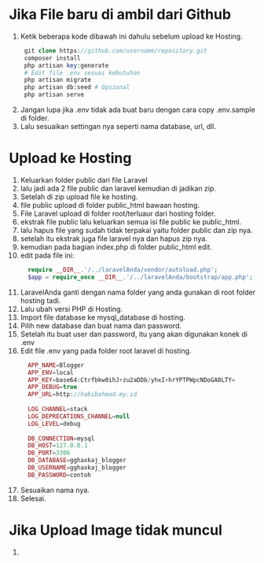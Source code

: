 # Jika File baru di ambil dari Github
1. Ketik beberapa kode dibawah ini dahulu sebelum upload ke Hosting.
   ```php
    git clone https://github.com/username/repository.git
    composer install
    php artisan key:generate
    # Edit file .env sesuai kebutuhan
    php artisan migrate
    php artisan db:seed # Opsional
    php artisan serve
   ```
2. Jangan lupa jika .env tidak ada buat baru dengan cara copy .env.sample di folder.
3. Lalu sesuaikan settingan nya seperti nama database, url, dll.

# Upload ke Hosting
1. Keluarkan folder public dari file Laravel
2. lalu jadi ada 2 file public dan laravel kemudian di jadikan zip.
3. Setelah di zip upload file ke hosting.
4. file public upload di folder public_html bawaan hosting.
5. File Laravel upload di folder root/terluaur dari hosting folder.
6. ekstrak file public lalu keluarkan semua isi file public ke public_html.
7. lalu hapus file yang sudah tidak terpakai yaitu folder public dan zip nya.
8. setelah itu ekstrak juga file laravel nya dan hapus zip nya.
9. kemudian pada bagian index.php di folder public_html edit.
10. edit pada file ini:
    ```php
      require __DIR__.'/../laravelAnda/vendor/autoload.php';
      $app = require_once __DIR__.'/../laravelAnda/bootstrap/app.php';
    ```
11. LaravelAnda ganti dengan nama folder yang anda gunakan di root folder hosting tadi.
12. Lalu ubah versi PHP di Hosting.
13. Import file database ke mysql_database di hosting.
14. Pilih new database dan buat nama dan password.
15. Setelah itu buat user dan password, itu yang akan digunakan konek di .env
16. Edit file .env yang pada folder root laravel di hosting.
    ```php
      APP_NAME=Blogger
      APP_ENV=local
      APP_KEY=base64:Ctrfbkw0ihJ+zu2aDDb/yhxI+hrYPTPWpcNDoGA8LTY=
      APP_DEBUG=true
      APP_URL=http://habibahmad.my.id
      
      LOG_CHANNEL=stack
      LOG_DEPRECATIONS_CHANNEL=null
      LOG_LEVEL=debug
      
      DB_CONNECTION=mysql
      DB_HOST=127.0.0.1
      DB_PORT=3306
      DB_DATABASE=gghaxkaj_blogger
      DB_USERNAME=gghaxkaj_blogger
      DB_PASSWORD=contoh
    ```
17. Sesuaikan nama nya.
18. Selesai.

# Jika Upload Image tidak muncul
1. 

